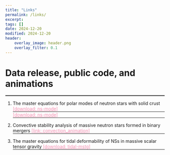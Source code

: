 ```yaml
---
title: "Links"
permalink: /links/
excerpt:
tags: []
date: 2024-12-20
modified: 2024-12-20
header:
    overlay_image: header.png
    overlay_filter: 0.1 
---
```


# Data release, public code, and animations
<hr style="border:1px solid gray">


1. The master equations for polar modes of neutron stars with solid crust <a href="https://gravyong.github.io/files/interfacial_mode.nb" style="color: #F48FB1;">[download: ns-mode]</a>
<span style="display: block; width: 100%; height: 2px; background-color: #808080; margin-top: 0;"></span>
<a href="https://gravyong.github.io/files/von_Mises.nb" style="color: #F48FB1;">[download: ns-mode]</a>
<span style="display: block; width: 100%; height: 2px; background-color: #808080; margin-top: 0;"></span>

2. Convective stability analysis of massive neutron stars formed in binary mergers <a href="https://gravyong.github.io/convection/" style="color: #F48FB1;">[link: convection_animation]</a>
<span style="display: block; width: 100%; height: 2px; background-color: #808080; margin-top: 0;"></span>

3. The master equations for tidal deformability of NSs in massive scalar tensor gravity <a href="https://gravyong.github.io/files/tidal_mstg.nb" style="color: #F48FB1;">[download: tidal-mstg]</a>
<span style="display: block; width: 100%; height: 2px; background-color: #808080; margin-top: 0;"></span>




